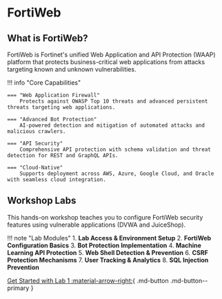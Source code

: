 # FortiWeb

## What is FortiWeb?

FortiWeb is Fortinet's unified Web Application and API Protection (WAAP) platform that protects business-critical web applications from attacks targeting known and unknown vulnerabilities.

!!! info "Core Capabilities"

    === "Web Application Firewall"
        Protects against OWASP Top 10 threats and advanced persistent threats targeting web applications.

    === "Advanced Bot Protection"
        AI-powered detection and mitigation of automated attacks and malicious crawlers.

    === "API Security"
        Comprehensive API protection with schema validation and threat detection for REST and GraphQL APIs.

    === "Cloud-Native"
        Supports deployment across AWS, Azure, Google Cloud, and Oracle with seamless cloud integration.

## Workshop Labs

This hands-on workshop teaches you to configure FortiWeb security features using vulnerable applications (DVWA and JuiceShop).

!!! note "Lab Modules"
    1. **Lab Access & Environment Setup**
    2. **FortiWeb Configuration Basics**
    3. **Bot Protection Implementation**
    4. **Machine Learning API Protection**
    5. **Web Shell Detection & Prevention**
    6. **CSRF Protection Mechanisms**
    7. **User Tracking & Analytics**
    8. **SQL Injection Prevention**

[Get Started with Lab 1 :material-arrow-right:](01-lab-access.md){ .md-button .md-button--primary }
